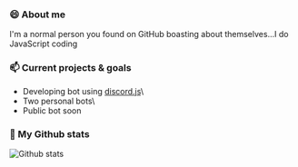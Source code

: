 ### 😄 About me
I'm a normal person you found on GitHub boasting about themselves...I do JavaScript coding

### 📫 Current projects & goals
* Developing bot using [discord.js](https://discordjs.guide/)\
* Two personal bots\
* Public bot soon

### 🌱 My Github stats
![Github stats](https://github-readme-stats.vercel.app/api?username=UndiedHitler)

